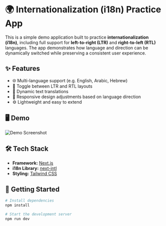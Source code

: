 # 🌍 Internationalization (i18n) Practice App

This is a simple demo application built to practice **internationalization (i18n)**, including full support for **left-to-right (LTR)** and **right-to-left (RTL)** languages. The app demonstrates how language and direction can be dynamically switched while preserving a consistent user experience.

## ✨ Features

- 🌐 Multi-language support (e.g. English, Arabic, Hebrew)
- 🔄 Toggle between LTR and RTL layouts
- 🧩 Dynamic text translations
- 📐 Responsive design adjustments based on language direction
- ⚙️ Lightweight and easy to extend

## 🖥️ Demo

![Demo Screenshot](https://i.ibb.co/pjWVRJyv/4577289a907447c48dbc8ae5531b98e9-ezgif-com-video-to-gif-converter.gif)

## 🛠️ Tech Stack

- **Framework:** [Next.js](https://nextjs.org/)
- **i18n Library:** [next-intl](https://next-intl.dev/)
- **Styling:** [Tailwind CSS](https://tailwindcss.com/)

## 🚀 Getting Started

```bash
# Install dependencies
npm install

# Start the development server
npm run dev
